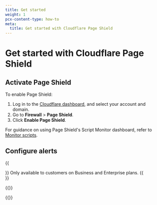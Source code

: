 ```yaml
---
title: Get started
weight: 1
pcx-content-type: how-to
meta:
  title: Get started with Cloudflare Page Shield
---
```


# Get started with Cloudflare Page Shield

## Activate Page Shield

To enable Page Shield:

1.  Log in to the [Cloudflare dashboard](https://dash.cloudflare.com/), and select your account and domain.
2.  Go to **Firewall** > **Page Shield**.
3.  Click **Enable Page Shield**.

For guidance on using Page Shield's Script Monitor dashboard, refer to [Monitor scripts](/page-shield/use-dashboard/monitor-scripts/).

## Configure alerts

{{<Aside type="note">}}
Only available to customers on Business and Enterprise plans.
{{</Aside>}}

{{<render file="_alerts-intro.md">}}

{{<render file="_alerts-configure.md">}}
